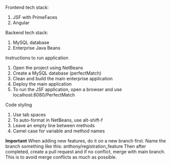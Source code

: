 Frontend tech stack:
1. JSF with PrimeFaces
2. Angular

Backend tech stack:
1. MySQL database
2. Enterprise Java Beans

Instructions to run application
1. Open the project using NetBeans
2. Create a MySQL database (perfectMatch)
3. Clean and build the main enterprise application
4. Deploy the main application
5. To run the JSF application, open a browser and use localhost:8080/PerfectMatch

Code styling
1. Use tab spaces
2. To auto-format in NetBeans, use alt-shift-f
3. Leave an empty line between methods
4. Camel case for variable and method names

**Important**
When adding new features, do it on a new branch first.
Name the branch something like this: anthony/registration_feature
Then after completed, create a pull request and if no conflict, merge with main branch.
This is to avoid merge conflicts as much as possible.
